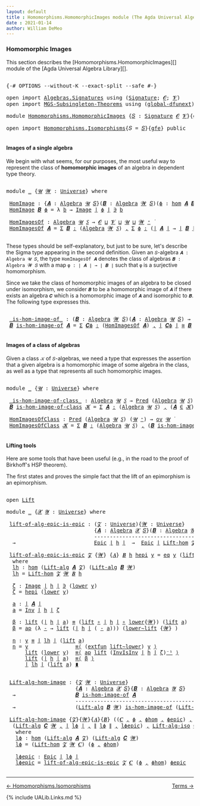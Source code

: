 ```yaml
---
layout: default
title : Homomorphisms.HomomorphicImages module (The Agda Universal Algebra Library)
date : 2021-01-14
author: William DeMeo
---
```


### <a id="homomorphic-images">Homomorphic Images</a>

This section describes the [Homomorphisms.HomomorphicImages][] module of the [Agda Universal Algebra Library][].

<pre class="Agda">

<a id="333" class="Symbol">{-#</a> <a id="337" class="Keyword">OPTIONS</a> <a id="345" class="Pragma">--without-K</a> <a id="357" class="Pragma">--exact-split</a> <a id="371" class="Pragma">--safe</a> <a id="378" class="Symbol">#-}</a>

<a id="383" class="Keyword">open</a> <a id="388" class="Keyword">import</a> <a id="395" href="Algebras.Signatures.html" class="Module">Algebras.Signatures</a> <a id="415" class="Keyword">using</a> <a id="421" class="Symbol">(</a><a id="422" href="Algebras.Signatures.html#1239" class="Function">Signature</a><a id="431" class="Symbol">;</a> <a id="433" href="Overture.Preliminaries.html#8176" class="Generalizable">𝓞</a><a id="434" class="Symbol">;</a> <a id="436" href="Universes.html#262" class="Generalizable">𝓥</a><a id="437" class="Symbol">)</a>
<a id="439" class="Keyword">open</a> <a id="444" class="Keyword">import</a> <a id="451" href="MGS-Subsingleton-Theorems.html" class="Module">MGS-Subsingleton-Theorems</a> <a id="477" class="Keyword">using</a> <a id="483" class="Symbol">(</a><a id="484" href="MGS-Subsingleton-Theorems.html#3468" class="Function">global-dfunext</a><a id="498" class="Symbol">)</a>

<a id="501" class="Keyword">module</a> <a id="508" href="Homomorphisms.HomomorphicImages.html" class="Module">Homomorphisms.HomomorphicImages</a> <a id="540" class="Symbol">{</a><a id="541" href="Homomorphisms.HomomorphicImages.html#541" class="Bound">𝑆</a> <a id="543" class="Symbol">:</a> <a id="545" href="Algebras.Signatures.html#1239" class="Function">Signature</a> <a id="555" href="Overture.Preliminaries.html#8176" class="Generalizable">𝓞</a> <a id="557" href="Universes.html#262" class="Generalizable">𝓥</a><a id="558" class="Symbol">}{</a><a id="560" href="Homomorphisms.HomomorphicImages.html#560" class="Bound">gfe</a> <a id="564" class="Symbol">:</a> <a id="566" href="MGS-Subsingleton-Theorems.html#3468" class="Function">global-dfunext</a><a id="580" class="Symbol">}</a> <a id="582" class="Keyword">where</a>

<a id="589" class="Keyword">open</a> <a id="594" class="Keyword">import</a> <a id="601" href="Homomorphisms.Isomorphisms.html" class="Module">Homomorphisms.Isomorphisms</a><a id="627" class="Symbol">{</a><a id="628" class="Argument">𝑆</a> <a id="630" class="Symbol">=</a> <a id="632" href="Homomorphisms.HomomorphicImages.html#541" class="Bound">𝑆</a><a id="633" class="Symbol">}{</a><a id="635" href="Homomorphisms.HomomorphicImages.html#560" class="Bound">gfe</a><a id="638" class="Symbol">}</a> <a id="640" class="Keyword">public</a>

</pre>


#### <a id="images-of-a-single-algebra">Images of a single algebra</a>

We begin with what seems, for our purposes, the most useful way to represent the class of **homomorphic images** of an algebra in dependent type theory.

<pre class="Agda">

<a id="901" class="Keyword">module</a> <a id="908" href="Homomorphisms.HomomorphicImages.html#908" class="Module">_</a> <a id="910" class="Symbol">{</a><a id="911" href="Homomorphisms.HomomorphicImages.html#911" class="Bound">𝓤</a> <a id="913" href="Homomorphisms.HomomorphicImages.html#913" class="Bound">𝓦</a> <a id="915" class="Symbol">:</a> <a id="917" href="Agda.Primitive.html#423" class="Function">Universe</a><a id="925" class="Symbol">}</a> <a id="927" class="Keyword">where</a>

 <a id="935" href="Homomorphisms.HomomorphicImages.html#935" class="Function">HomImage</a> <a id="944" class="Symbol">:</a> <a id="946" class="Symbol">{</a><a id="947" href="Homomorphisms.HomomorphicImages.html#947" class="Bound">𝑨</a> <a id="949" class="Symbol">:</a> <a id="951" href="Algebras.Algebras.html#674" class="Function">Algebra</a> <a id="959" href="Homomorphisms.HomomorphicImages.html#911" class="Bound">𝓤</a> <a id="961" href="Homomorphisms.HomomorphicImages.html#541" class="Bound">𝑆</a><a id="962" class="Symbol">}(</a><a id="964" href="Homomorphisms.HomomorphicImages.html#964" class="Bound">𝑩</a> <a id="966" class="Symbol">:</a> <a id="968" href="Algebras.Algebras.html#674" class="Function">Algebra</a> <a id="976" href="Homomorphisms.HomomorphicImages.html#913" class="Bound">𝓦</a> <a id="978" href="Homomorphisms.HomomorphicImages.html#541" class="Bound">𝑆</a><a id="979" class="Symbol">)(</a><a id="981" href="Homomorphisms.HomomorphicImages.html#981" class="Bound">ϕ</a> <a id="983" class="Symbol">:</a> <a id="985" href="Homomorphisms.Basic.html#2270" class="Function">hom</a> <a id="989" href="Homomorphisms.HomomorphicImages.html#947" class="Bound">𝑨</a> <a id="991" href="Homomorphisms.HomomorphicImages.html#964" class="Bound">𝑩</a><a id="992" class="Symbol">)</a> <a id="994" class="Symbol">→</a> <a id="996" href="Overture.Preliminaries.html#13716" class="Function Operator">∣</a> <a id="998" href="Homomorphisms.HomomorphicImages.html#964" class="Bound">𝑩</a> <a id="1000" href="Overture.Preliminaries.html#13716" class="Function Operator">∣</a> <a id="1002" class="Symbol">→</a> <a id="1004" href="Homomorphisms.HomomorphicImages.html#911" class="Bound">𝓤</a> <a id="1006" href="Agda.Primitive.html#636" class="Function Operator">⊔</a> <a id="1008" href="Homomorphisms.HomomorphicImages.html#913" class="Bound">𝓦</a> <a id="1010" href="Universes.html#403" class="Function Operator">̇</a>
 <a id="1013" href="Homomorphisms.HomomorphicImages.html#935" class="Function">HomImage</a> <a id="1022" href="Homomorphisms.HomomorphicImages.html#1022" class="Bound">𝑩</a> <a id="1024" href="Homomorphisms.HomomorphicImages.html#1024" class="Bound">ϕ</a> <a id="1026" class="Symbol">=</a> <a id="1028" class="Symbol">λ</a> <a id="1030" href="Homomorphisms.HomomorphicImages.html#1030" class="Bound">b</a> <a id="1032" class="Symbol">→</a> <a id="1034" href="Overture.Inverses.html#674" class="Datatype Operator">Image</a> <a id="1040" href="Overture.Preliminaries.html#13716" class="Function Operator">∣</a> <a id="1042" href="Homomorphisms.HomomorphicImages.html#1024" class="Bound">ϕ</a> <a id="1044" href="Overture.Preliminaries.html#13716" class="Function Operator">∣</a> <a id="1046" href="Overture.Inverses.html#674" class="Datatype Operator">∋</a> <a id="1048" href="Homomorphisms.HomomorphicImages.html#1030" class="Bound">b</a>

 <a id="1052" href="Homomorphisms.HomomorphicImages.html#1052" class="Function">HomImagesOf</a> <a id="1064" class="Symbol">:</a> <a id="1066" href="Algebras.Algebras.html#674" class="Function">Algebra</a> <a id="1074" href="Homomorphisms.HomomorphicImages.html#911" class="Bound">𝓤</a> <a id="1076" href="Homomorphisms.HomomorphicImages.html#541" class="Bound">𝑆</a> <a id="1078" class="Symbol">→</a> <a id="1080" href="Homomorphisms.HomomorphicImages.html#555" class="Bound">𝓞</a> <a id="1082" href="Agda.Primitive.html#636" class="Function Operator">⊔</a> <a id="1084" href="Homomorphisms.HomomorphicImages.html#557" class="Bound">𝓥</a> <a id="1086" href="Agda.Primitive.html#636" class="Function Operator">⊔</a> <a id="1088" href="Homomorphisms.HomomorphicImages.html#911" class="Bound">𝓤</a> <a id="1090" href="Agda.Primitive.html#636" class="Function Operator">⊔</a> <a id="1092" href="Homomorphisms.HomomorphicImages.html#913" class="Bound">𝓦</a> <a id="1094" href="Agda.Primitive.html#606" class="Function Operator">⁺</a> <a id="1096" href="Universes.html#403" class="Function Operator">̇</a>
 <a id="1099" href="Homomorphisms.HomomorphicImages.html#1052" class="Function">HomImagesOf</a> <a id="1111" href="Homomorphisms.HomomorphicImages.html#1111" class="Bound">𝑨</a> <a id="1113" class="Symbol">=</a> <a id="1115" href="MGS-MLTT.html#3074" class="Function">Σ</a> <a id="1117" href="Homomorphisms.HomomorphicImages.html#1117" class="Bound">𝑩</a> <a id="1119" href="MGS-MLTT.html#3074" class="Function">꞉</a> <a id="1121" class="Symbol">(</a><a id="1122" href="Algebras.Algebras.html#674" class="Function">Algebra</a> <a id="1130" href="Homomorphisms.HomomorphicImages.html#913" class="Bound">𝓦</a> <a id="1132" href="Homomorphisms.HomomorphicImages.html#541" class="Bound">𝑆</a><a id="1133" class="Symbol">)</a> <a id="1135" href="MGS-MLTT.html#3074" class="Function">,</a> <a id="1137" href="MGS-MLTT.html#3074" class="Function">Σ</a> <a id="1139" href="Homomorphisms.HomomorphicImages.html#1139" class="Bound">ϕ</a> <a id="1141" href="MGS-MLTT.html#3074" class="Function">꞉</a> <a id="1143" class="Symbol">(</a><a id="1144" href="Overture.Preliminaries.html#13716" class="Function Operator">∣</a> <a id="1146" href="Homomorphisms.HomomorphicImages.html#1111" class="Bound">𝑨</a> <a id="1148" href="Overture.Preliminaries.html#13716" class="Function Operator">∣</a> <a id="1150" class="Symbol">→</a> <a id="1152" href="Overture.Preliminaries.html#13716" class="Function Operator">∣</a> <a id="1154" href="Homomorphisms.HomomorphicImages.html#1117" class="Bound">𝑩</a> <a id="1156" href="Overture.Preliminaries.html#13716" class="Function Operator">∣</a><a id="1157" class="Symbol">)</a> <a id="1159" href="MGS-MLTT.html#3074" class="Function">,</a> <a id="1161" href="Homomorphisms.Basic.html#2120" class="Function">is-homomorphism</a> <a id="1177" href="Homomorphisms.HomomorphicImages.html#1111" class="Bound">𝑨</a> <a id="1179" href="Homomorphisms.HomomorphicImages.html#1117" class="Bound">𝑩</a> <a id="1181" href="Homomorphisms.HomomorphicImages.html#1139" class="Bound">ϕ</a> <a id="1183" href="MGS-MLTT.html#3515" class="Function Operator">×</a> <a id="1185" href="Overture.Inverses.html#2015" class="Function">Epic</a> <a id="1190" href="Homomorphisms.HomomorphicImages.html#1139" class="Bound">ϕ</a>

</pre>

These types should be self-explanatory, but just to be sure, let's describe the Sigma type appearing in the second definition. Given an `𝑆`-algebra `𝑨 : Algebra 𝓤 𝑆`, the type `HomImagesOf 𝑨` denotes the class of algebras `𝑩 : Algebra 𝓦 𝑆` with a map `φ : ∣ 𝑨 ∣ → ∣ 𝑩 ∣` such that `φ` is a surjective homomorphism.

Since we take the class of homomorphic images of an algebra to be closed under isomorphism, we consider `𝑩` to be a homomorphic image of `𝑨` if there exists an algebra `𝑪` which is a homomorphic image of `𝑨` and isomorphic to `𝑩`. The following type expresses this.

<pre class="Agda">

 <a id="1803" href="Homomorphisms.HomomorphicImages.html#1803" class="Function Operator">_is-hom-image-of_</a> <a id="1821" class="Symbol">:</a> <a id="1823" class="Symbol">(</a><a id="1824" href="Homomorphisms.HomomorphicImages.html#1824" class="Bound">𝑩</a> <a id="1826" class="Symbol">:</a> <a id="1828" href="Algebras.Algebras.html#674" class="Function">Algebra</a> <a id="1836" href="Homomorphisms.HomomorphicImages.html#913" class="Bound">𝓦</a> <a id="1838" href="Homomorphisms.HomomorphicImages.html#541" class="Bound">𝑆</a><a id="1839" class="Symbol">)(</a><a id="1841" href="Homomorphisms.HomomorphicImages.html#1841" class="Bound">𝑨</a> <a id="1843" class="Symbol">:</a> <a id="1845" href="Algebras.Algebras.html#674" class="Function">Algebra</a> <a id="1853" href="Homomorphisms.HomomorphicImages.html#911" class="Bound">𝓤</a> <a id="1855" href="Homomorphisms.HomomorphicImages.html#541" class="Bound">𝑆</a><a id="1856" class="Symbol">)</a> <a id="1858" class="Symbol">→</a> <a id="1860" href="Algebras.Products.html#2276" class="Function">ov</a> <a id="1863" href="Homomorphisms.HomomorphicImages.html#913" class="Bound">𝓦</a> <a id="1865" href="Agda.Primitive.html#636" class="Function Operator">⊔</a> <a id="1867" href="Homomorphisms.HomomorphicImages.html#911" class="Bound">𝓤</a> <a id="1869" href="Universes.html#403" class="Function Operator">̇</a>
 <a id="1872" href="Homomorphisms.HomomorphicImages.html#1872" class="Bound">𝑩</a> <a id="1874" href="Homomorphisms.HomomorphicImages.html#1803" class="Function Operator">is-hom-image-of</a> <a id="1890" href="Homomorphisms.HomomorphicImages.html#1890" class="Bound">𝑨</a> <a id="1892" class="Symbol">=</a> <a id="1894" href="MGS-MLTT.html#3074" class="Function">Σ</a> <a id="1896" href="Homomorphisms.HomomorphicImages.html#1896" class="Bound">𝑪ϕ</a> <a id="1899" href="MGS-MLTT.html#3074" class="Function">꞉</a> <a id="1901" class="Symbol">(</a><a id="1902" href="Homomorphisms.HomomorphicImages.html#1052" class="Function">HomImagesOf</a> <a id="1914" href="Homomorphisms.HomomorphicImages.html#1890" class="Bound">𝑨</a><a id="1915" class="Symbol">)</a> <a id="1917" href="MGS-MLTT.html#3074" class="Function">,</a> <a id="1919" href="Overture.Preliminaries.html#13716" class="Function Operator">∣</a> <a id="1921" href="Homomorphisms.HomomorphicImages.html#1896" class="Bound">𝑪ϕ</a> <a id="1924" href="Overture.Preliminaries.html#13716" class="Function Operator">∣</a> <a id="1926" href="Homomorphisms.Isomorphisms.html#1049" class="Function Operator">≅</a> <a id="1928" href="Homomorphisms.HomomorphicImages.html#1872" class="Bound">𝑩</a>

</pre>


#### <a id="images-of-a-class-of-algebras">Images of a class of algebras</a>

Given a class `𝒦` of `𝑆`-algebras, we need a type that expresses the assertion that a given algebra is a homomorphic image of some algebra in the class, as well as a type that represents all such homomorphic images.

<pre class="Agda">

<a id="2253" class="Keyword">module</a> <a id="2260" href="Homomorphisms.HomomorphicImages.html#2260" class="Module">_</a> <a id="2262" class="Symbol">{</a><a id="2263" href="Homomorphisms.HomomorphicImages.html#2263" class="Bound">𝓤</a> <a id="2265" class="Symbol">:</a> <a id="2267" href="Agda.Primitive.html#423" class="Function">Universe</a><a id="2275" class="Symbol">}</a> <a id="2277" class="Keyword">where</a>

 <a id="2285" href="Homomorphisms.HomomorphicImages.html#2285" class="Function Operator">_is-hom-image-of-class_</a> <a id="2309" class="Symbol">:</a> <a id="2311" href="Algebras.Algebras.html#674" class="Function">Algebra</a> <a id="2319" href="Homomorphisms.HomomorphicImages.html#2263" class="Bound">𝓤</a> <a id="2321" href="Homomorphisms.HomomorphicImages.html#541" class="Bound">𝑆</a> <a id="2323" class="Symbol">→</a> <a id="2325" href="Relations.Discrete.html#1534" class="Function">Pred</a> <a id="2330" class="Symbol">(</a><a id="2331" href="Algebras.Algebras.html#674" class="Function">Algebra</a> <a id="2339" href="Homomorphisms.HomomorphicImages.html#2263" class="Bound">𝓤</a> <a id="2341" href="Homomorphisms.HomomorphicImages.html#541" class="Bound">𝑆</a><a id="2342" class="Symbol">)(</a><a id="2344" href="Homomorphisms.HomomorphicImages.html#2263" class="Bound">𝓤</a> <a id="2346" href="Agda.Primitive.html#606" class="Function Operator">⁺</a><a id="2347" class="Symbol">)</a> <a id="2349" class="Symbol">→</a> <a id="2351" href="Algebras.Products.html#2276" class="Function">ov</a> <a id="2354" href="Homomorphisms.HomomorphicImages.html#2263" class="Bound">𝓤</a> <a id="2356" href="Universes.html#403" class="Function Operator">̇</a>
 <a id="2359" href="Homomorphisms.HomomorphicImages.html#2359" class="Bound">𝑩</a> <a id="2361" href="Homomorphisms.HomomorphicImages.html#2285" class="Function Operator">is-hom-image-of-class</a> <a id="2383" href="Homomorphisms.HomomorphicImages.html#2383" class="Bound">𝓚</a> <a id="2385" class="Symbol">=</a> <a id="2387" href="MGS-MLTT.html#3074" class="Function">Σ</a> <a id="2389" href="Homomorphisms.HomomorphicImages.html#2389" class="Bound">𝑨</a> <a id="2391" href="MGS-MLTT.html#3074" class="Function">꞉</a> <a id="2393" class="Symbol">(</a><a id="2394" href="Algebras.Algebras.html#674" class="Function">Algebra</a> <a id="2402" href="Homomorphisms.HomomorphicImages.html#2263" class="Bound">𝓤</a> <a id="2404" href="Homomorphisms.HomomorphicImages.html#541" class="Bound">𝑆</a><a id="2405" class="Symbol">)</a> <a id="2407" href="MGS-MLTT.html#3074" class="Function">,</a> <a id="2409" class="Symbol">(</a><a id="2410" href="Homomorphisms.HomomorphicImages.html#2389" class="Bound">𝑨</a> <a id="2412" href="Relations.Discrete.html#2402" class="Function Operator">∈</a> <a id="2414" href="Homomorphisms.HomomorphicImages.html#2383" class="Bound">𝓚</a><a id="2415" class="Symbol">)</a> <a id="2417" href="MGS-MLTT.html#3515" class="Function Operator">×</a> <a id="2419" class="Symbol">(</a><a id="2420" href="Homomorphisms.HomomorphicImages.html#2359" class="Bound">𝑩</a> <a id="2422" href="Homomorphisms.HomomorphicImages.html#1803" class="Function Operator">is-hom-image-of</a> <a id="2438" href="Homomorphisms.HomomorphicImages.html#2389" class="Bound">𝑨</a><a id="2439" class="Symbol">)</a>

 <a id="2443" href="Homomorphisms.HomomorphicImages.html#2443" class="Function">HomImagesOfClass</a> <a id="2460" class="Symbol">:</a> <a id="2462" href="Relations.Discrete.html#1534" class="Function">Pred</a> <a id="2467" class="Symbol">(</a><a id="2468" href="Algebras.Algebras.html#674" class="Function">Algebra</a> <a id="2476" href="Homomorphisms.HomomorphicImages.html#2263" class="Bound">𝓤</a> <a id="2478" href="Homomorphisms.HomomorphicImages.html#541" class="Bound">𝑆</a><a id="2479" class="Symbol">)</a> <a id="2481" class="Symbol">(</a><a id="2482" href="Homomorphisms.HomomorphicImages.html#2263" class="Bound">𝓤</a> <a id="2484" href="Agda.Primitive.html#606" class="Function Operator">⁺</a><a id="2485" class="Symbol">)</a> <a id="2487" class="Symbol">→</a> <a id="2489" href="Algebras.Products.html#2276" class="Function">ov</a> <a id="2492" href="Homomorphisms.HomomorphicImages.html#2263" class="Bound">𝓤</a> <a id="2494" href="Universes.html#403" class="Function Operator">̇</a>
 <a id="2497" href="Homomorphisms.HomomorphicImages.html#2443" class="Function">HomImagesOfClass</a> <a id="2514" href="Homomorphisms.HomomorphicImages.html#2514" class="Bound">𝓚</a> <a id="2516" class="Symbol">=</a> <a id="2518" href="MGS-MLTT.html#3074" class="Function">Σ</a> <a id="2520" href="Homomorphisms.HomomorphicImages.html#2520" class="Bound">𝑩</a> <a id="2522" href="MGS-MLTT.html#3074" class="Function">꞉</a> <a id="2524" class="Symbol">(</a><a id="2525" href="Algebras.Algebras.html#674" class="Function">Algebra</a> <a id="2533" href="Homomorphisms.HomomorphicImages.html#2263" class="Bound">𝓤</a> <a id="2535" href="Homomorphisms.HomomorphicImages.html#541" class="Bound">𝑆</a><a id="2536" class="Symbol">)</a> <a id="2538" href="MGS-MLTT.html#3074" class="Function">,</a> <a id="2540" class="Symbol">(</a><a id="2541" href="Homomorphisms.HomomorphicImages.html#2520" class="Bound">𝑩</a> <a id="2543" href="Homomorphisms.HomomorphicImages.html#2285" class="Function Operator">is-hom-image-of-class</a> <a id="2565" href="Homomorphisms.HomomorphicImages.html#2514" class="Bound">𝓚</a><a id="2566" class="Symbol">)</a>

</pre>



#### <a id="lifting-tools">Lifting tools</a>

Here are some tools that have been useful (e.g., in the road to the proof of Birkhoff's HSP theorem).

The first states and proves the simple fact that the lift of an epimorphism is an epimorphism.

<pre class="Agda">

<a id="2842" class="Keyword">open</a> <a id="2847" href="Overture.Lifts.html#2996" class="Module">Lift</a>

<a id="2853" class="Keyword">module</a> <a id="2860" href="Homomorphisms.HomomorphicImages.html#2860" class="Module">_</a> <a id="2862" class="Symbol">{</a><a id="2863" href="Homomorphisms.HomomorphicImages.html#2863" class="Bound">𝓧</a> <a id="2865" href="Homomorphisms.HomomorphicImages.html#2865" class="Bound">𝓨</a> <a id="2867" class="Symbol">:</a> <a id="2869" href="Agda.Primitive.html#423" class="Function">Universe</a><a id="2877" class="Symbol">}</a> <a id="2879" class="Keyword">where</a>

 <a id="2887" href="Homomorphisms.HomomorphicImages.html#2887" class="Function">lift-of-alg-epic-is-epic</a> <a id="2912" class="Symbol">:</a> <a id="2914" class="Symbol">(</a><a id="2915" href="Homomorphisms.HomomorphicImages.html#2915" class="Bound">𝓩</a> <a id="2917" class="Symbol">:</a> <a id="2919" href="Agda.Primitive.html#423" class="Function">Universe</a><a id="2927" class="Symbol">){</a><a id="2929" href="Homomorphisms.HomomorphicImages.html#2929" class="Bound">𝓦</a> <a id="2931" class="Symbol">:</a> <a id="2933" href="Agda.Primitive.html#423" class="Function">Universe</a><a id="2941" class="Symbol">}</a>
                            <a id="2971" class="Symbol">{</a><a id="2972" href="Homomorphisms.HomomorphicImages.html#2972" class="Bound">𝑨</a> <a id="2974" class="Symbol">:</a> <a id="2976" href="Algebras.Algebras.html#674" class="Function">Algebra</a> <a id="2984" href="Homomorphisms.HomomorphicImages.html#2863" class="Bound">𝓧</a> <a id="2986" href="Homomorphisms.HomomorphicImages.html#541" class="Bound">𝑆</a><a id="2987" class="Symbol">}(</a><a id="2989" href="Homomorphisms.HomomorphicImages.html#2989" class="Bound">𝑩</a> <a id="2991" class="Symbol">:</a> <a id="2993" href="Algebras.Algebras.html#674" class="Function">Algebra</a> <a id="3001" href="Homomorphisms.HomomorphicImages.html#2865" class="Bound">𝓨</a> <a id="3003" href="Homomorphisms.HomomorphicImages.html#541" class="Bound">𝑆</a><a id="3004" class="Symbol">)(</a><a id="3006" href="Homomorphisms.HomomorphicImages.html#3006" class="Bound">h</a> <a id="3008" class="Symbol">:</a> <a id="3010" href="Homomorphisms.Basic.html#2270" class="Function">hom</a> <a id="3014" href="Homomorphisms.HomomorphicImages.html#2972" class="Bound">𝑨</a> <a id="3016" href="Homomorphisms.HomomorphicImages.html#2989" class="Bound">𝑩</a><a id="3017" class="Symbol">)</a>
                            <a id="3047" class="Comment">-----------------------------------------------</a>
  <a id="3097" class="Symbol">→</a>                         <a id="3123" href="Overture.Inverses.html#2015" class="Function">Epic</a> <a id="3128" href="Overture.Preliminaries.html#13716" class="Function Operator">∣</a> <a id="3130" href="Homomorphisms.HomomorphicImages.html#3006" class="Bound">h</a> <a id="3132" href="Overture.Preliminaries.html#13716" class="Function Operator">∣</a>  <a id="3135" class="Symbol">→</a>  <a id="3138" href="Overture.Inverses.html#2015" class="Function">Epic</a> <a id="3143" href="Overture.Preliminaries.html#13716" class="Function Operator">∣</a> <a id="3145" href="Homomorphisms.Isomorphisms.html#2967" class="Function">Lift-hom</a> <a id="3154" href="Homomorphisms.HomomorphicImages.html#2915" class="Bound">𝓩</a> <a id="3156" href="Homomorphisms.HomomorphicImages.html#2929" class="Bound">𝓦</a> <a id="3158" href="Homomorphisms.HomomorphicImages.html#2989" class="Bound">𝑩</a> <a id="3160" href="Homomorphisms.HomomorphicImages.html#3006" class="Bound">h</a> <a id="3162" href="Overture.Preliminaries.html#13716" class="Function Operator">∣</a>

 <a id="3166" href="Homomorphisms.HomomorphicImages.html#2887" class="Function">lift-of-alg-epic-is-epic</a> <a id="3191" href="Homomorphisms.HomomorphicImages.html#3191" class="Bound">𝓩</a> <a id="3193" class="Symbol">{</a><a id="3194" href="Homomorphisms.HomomorphicImages.html#3194" class="Bound">𝓦</a><a id="3195" class="Symbol">}</a> <a id="3197" class="Symbol">{</a><a id="3198" href="Homomorphisms.HomomorphicImages.html#3198" class="Bound">𝑨</a><a id="3199" class="Symbol">}</a> <a id="3201" href="Homomorphisms.HomomorphicImages.html#3201" class="Bound">𝑩</a> <a id="3203" href="Homomorphisms.HomomorphicImages.html#3203" class="Bound">h</a> <a id="3205" href="Homomorphisms.HomomorphicImages.html#3205" class="Bound">hepi</a> <a id="3210" href="Homomorphisms.HomomorphicImages.html#3210" class="Bound">y</a> <a id="3212" class="Symbol">=</a> <a id="3214" href="Overture.Inverses.html#750" class="InductiveConstructor">eq</a> <a id="3217" href="Homomorphisms.HomomorphicImages.html#3210" class="Bound">y</a> <a id="3219" class="Symbol">(</a><a id="3220" href="Overture.Lifts.html#3058" class="InductiveConstructor">lift</a> <a id="3225" href="Homomorphisms.HomomorphicImages.html#3358" class="Function">a</a><a id="3226" class="Symbol">)</a> <a id="3228" href="Homomorphisms.HomomorphicImages.html#3503" class="Function">η</a>
  <a id="3232" class="Keyword">where</a>
  <a id="3240" href="Homomorphisms.HomomorphicImages.html#3240" class="Function">lh</a> <a id="3243" class="Symbol">:</a> <a id="3245" href="Homomorphisms.Basic.html#2270" class="Function">hom</a> <a id="3249" class="Symbol">(</a><a id="3250" href="Algebras.Algebras.html#4998" class="Function">Lift-alg</a> <a id="3259" href="Homomorphisms.HomomorphicImages.html#3198" class="Bound">𝑨</a> <a id="3261" href="Homomorphisms.HomomorphicImages.html#3191" class="Bound">𝓩</a><a id="3262" class="Symbol">)</a> <a id="3264" class="Symbol">(</a><a id="3265" href="Algebras.Algebras.html#4998" class="Function">Lift-alg</a> <a id="3274" href="Homomorphisms.HomomorphicImages.html#3201" class="Bound">𝑩</a> <a id="3276" href="Homomorphisms.HomomorphicImages.html#3194" class="Bound">𝓦</a><a id="3277" class="Symbol">)</a>
  <a id="3281" href="Homomorphisms.HomomorphicImages.html#3240" class="Function">lh</a> <a id="3284" class="Symbol">=</a> <a id="3286" href="Homomorphisms.Isomorphisms.html#2967" class="Function">Lift-hom</a> <a id="3295" href="Homomorphisms.HomomorphicImages.html#3191" class="Bound">𝓩</a> <a id="3297" href="Homomorphisms.HomomorphicImages.html#3194" class="Bound">𝓦</a> <a id="3299" href="Homomorphisms.HomomorphicImages.html#3201" class="Bound">𝑩</a> <a id="3301" href="Homomorphisms.HomomorphicImages.html#3203" class="Bound">h</a>

  <a id="3306" href="Homomorphisms.HomomorphicImages.html#3306" class="Function">ζ</a> <a id="3308" class="Symbol">:</a> <a id="3310" href="Overture.Inverses.html#674" class="Datatype Operator">Image</a> <a id="3316" href="Overture.Preliminaries.html#13716" class="Function Operator">∣</a> <a id="3318" href="Homomorphisms.HomomorphicImages.html#3203" class="Bound">h</a> <a id="3320" href="Overture.Preliminaries.html#13716" class="Function Operator">∣</a> <a id="3322" href="Overture.Inverses.html#674" class="Datatype Operator">∋</a> <a id="3324" class="Symbol">(</a><a id="3325" href="Overture.Lifts.html#3070" class="Field">lower</a> <a id="3331" href="Homomorphisms.HomomorphicImages.html#3210" class="Bound">y</a><a id="3332" class="Symbol">)</a>
  <a id="3336" href="Homomorphisms.HomomorphicImages.html#3306" class="Function">ζ</a> <a id="3338" class="Symbol">=</a> <a id="3340" href="Homomorphisms.HomomorphicImages.html#3205" class="Bound">hepi</a> <a id="3345" class="Symbol">(</a><a id="3346" href="Overture.Lifts.html#3070" class="Field">lower</a> <a id="3352" href="Homomorphisms.HomomorphicImages.html#3210" class="Bound">y</a><a id="3353" class="Symbol">)</a>

  <a id="3358" href="Homomorphisms.HomomorphicImages.html#3358" class="Function">a</a> <a id="3360" class="Symbol">:</a> <a id="3362" href="Overture.Preliminaries.html#13716" class="Function Operator">∣</a> <a id="3364" href="Homomorphisms.HomomorphicImages.html#3198" class="Bound">𝑨</a> <a id="3366" href="Overture.Preliminaries.html#13716" class="Function Operator">∣</a>
  <a id="3370" href="Homomorphisms.HomomorphicImages.html#3358" class="Function">a</a> <a id="3372" class="Symbol">=</a> <a id="3374" href="Overture.Inverses.html#1498" class="Function">Inv</a> <a id="3378" href="Overture.Preliminaries.html#13716" class="Function Operator">∣</a> <a id="3380" href="Homomorphisms.HomomorphicImages.html#3203" class="Bound">h</a> <a id="3382" href="Overture.Preliminaries.html#13716" class="Function Operator">∣</a> <a id="3384" href="Homomorphisms.HomomorphicImages.html#3306" class="Function">ζ</a>

  <a id="3389" href="Homomorphisms.HomomorphicImages.html#3389" class="Function">β</a> <a id="3391" class="Symbol">:</a> <a id="3393" href="Overture.Lifts.html#3058" class="InductiveConstructor">lift</a> <a id="3398" class="Symbol">(</a><a id="3399" href="Overture.Preliminaries.html#13716" class="Function Operator">∣</a> <a id="3401" href="Homomorphisms.HomomorphicImages.html#3203" class="Bound">h</a> <a id="3403" href="Overture.Preliminaries.html#13716" class="Function Operator">∣</a> <a id="3405" href="Homomorphisms.HomomorphicImages.html#3358" class="Function">a</a><a id="3406" class="Symbol">)</a> <a id="3408" href="Overture.Equality.html#2389" class="Datatype Operator">≡</a> <a id="3410" class="Symbol">(</a><a id="3411" href="Overture.Lifts.html#3058" class="InductiveConstructor">lift</a> <a id="3416" href="MGS-MLTT.html#3813" class="Function Operator">∘</a> <a id="3418" href="Overture.Preliminaries.html#13716" class="Function Operator">∣</a> <a id="3420" href="Homomorphisms.HomomorphicImages.html#3203" class="Bound">h</a> <a id="3422" href="Overture.Preliminaries.html#13716" class="Function Operator">∣</a> <a id="3424" href="MGS-MLTT.html#3813" class="Function Operator">∘</a> <a id="3426" href="Overture.Lifts.html#3070" class="Field">lower</a><a id="3431" class="Symbol">{</a><a id="3432" href="Homomorphisms.HomomorphicImages.html#3194" class="Bound">𝓦</a><a id="3433" class="Symbol">})</a> <a id="3436" class="Symbol">(</a><a id="3437" href="Overture.Lifts.html#3058" class="InductiveConstructor">lift</a> <a id="3442" href="Homomorphisms.HomomorphicImages.html#3358" class="Function">a</a><a id="3443" class="Symbol">)</a>
  <a id="3447" href="Homomorphisms.HomomorphicImages.html#3389" class="Function">β</a> <a id="3449" class="Symbol">=</a> <a id="3451" href="MGS-MLTT.html#6613" class="Function">ap</a> <a id="3454" class="Symbol">(λ</a> <a id="3457" href="Homomorphisms.HomomorphicImages.html#3457" class="Bound">-</a> <a id="3459" class="Symbol">→</a> <a id="3461" href="Overture.Lifts.html#3058" class="InductiveConstructor">lift</a> <a id="3466" class="Symbol">(</a><a id="3467" href="Overture.Preliminaries.html#13716" class="Function Operator">∣</a> <a id="3469" href="Homomorphisms.HomomorphicImages.html#3203" class="Bound">h</a> <a id="3471" href="Overture.Preliminaries.html#13716" class="Function Operator">∣</a> <a id="3473" class="Symbol">(</a> <a id="3475" href="Homomorphisms.HomomorphicImages.html#3457" class="Bound">-</a> <a id="3477" href="Homomorphisms.HomomorphicImages.html#3358" class="Function">a</a><a id="3478" class="Symbol">)))</a> <a id="3482" class="Symbol">(</a><a id="3483" href="Overture.Lifts.html#3608" class="Function">lower∼lift</a> <a id="3494" class="Symbol">{</a><a id="3495" href="Homomorphisms.HomomorphicImages.html#3194" class="Bound">𝓦</a><a id="3496" class="Symbol">}</a> <a id="3498" class="Symbol">)</a>

  <a id="3503" href="Homomorphisms.HomomorphicImages.html#3503" class="Function">η</a> <a id="3505" class="Symbol">:</a> <a id="3507" href="Homomorphisms.HomomorphicImages.html#3210" class="Bound">y</a> <a id="3509" href="Overture.Equality.html#2389" class="Datatype Operator">≡</a> <a id="3511" href="Overture.Preliminaries.html#13716" class="Function Operator">∣</a> <a id="3513" href="Homomorphisms.HomomorphicImages.html#3240" class="Function">lh</a> <a id="3516" href="Overture.Preliminaries.html#13716" class="Function Operator">∣</a> <a id="3518" class="Symbol">(</a><a id="3519" href="Overture.Lifts.html#3058" class="InductiveConstructor">lift</a> <a id="3524" href="Homomorphisms.HomomorphicImages.html#3358" class="Function">a</a><a id="3525" class="Symbol">)</a>
  <a id="3529" href="Homomorphisms.HomomorphicImages.html#3503" class="Function">η</a> <a id="3531" class="Symbol">=</a> <a id="3533" href="Homomorphisms.HomomorphicImages.html#3210" class="Bound">y</a>               <a id="3549" href="MGS-MLTT.html#5997" class="Function Operator">≡⟨</a> <a id="3552" class="Symbol">(</a><a id="3553" href="Overture.Extensionality.html#6060" class="Function">extfun</a> <a id="3560" href="Overture.Lifts.html#3518" class="Function">lift∼lower</a><a id="3570" class="Symbol">)</a> <a id="3572" href="Homomorphisms.HomomorphicImages.html#3210" class="Bound">y</a> <a id="3574" href="MGS-MLTT.html#5997" class="Function Operator">⟩</a>
      <a id="3582" href="Overture.Lifts.html#3058" class="InductiveConstructor">lift</a> <a id="3587" class="Symbol">(</a><a id="3588" href="Overture.Lifts.html#3070" class="Field">lower</a> <a id="3594" href="Homomorphisms.HomomorphicImages.html#3210" class="Bound">y</a><a id="3595" class="Symbol">)</a>  <a id="3598" href="MGS-MLTT.html#5997" class="Function Operator">≡⟨</a> <a id="3601" href="MGS-MLTT.html#6613" class="Function">ap</a> <a id="3604" href="Overture.Lifts.html#3058" class="InductiveConstructor">lift</a> <a id="3609" class="Symbol">(</a><a id="3610" href="Overture.Inverses.html#1690" class="Function">InvIsInv</a> <a id="3619" href="Overture.Preliminaries.html#13716" class="Function Operator">∣</a> <a id="3621" href="Homomorphisms.HomomorphicImages.html#3203" class="Bound">h</a> <a id="3623" href="Overture.Preliminaries.html#13716" class="Function Operator">∣</a> <a id="3625" href="Homomorphisms.HomomorphicImages.html#3306" class="Function">ζ</a><a id="3626" class="Symbol">)</a><a id="3627" href="MGS-MLTT.html#6125" class="Function Operator">⁻¹</a> <a id="3630" href="MGS-MLTT.html#5997" class="Function Operator">⟩</a>
      <a id="3638" href="Overture.Lifts.html#3058" class="InductiveConstructor">lift</a> <a id="3643" class="Symbol">(</a><a id="3644" href="Overture.Preliminaries.html#13716" class="Function Operator">∣</a> <a id="3646" href="Homomorphisms.HomomorphicImages.html#3203" class="Bound">h</a> <a id="3648" href="Overture.Preliminaries.html#13716" class="Function Operator">∣</a> <a id="3650" href="Homomorphisms.HomomorphicImages.html#3358" class="Function">a</a><a id="3651" class="Symbol">)</a>  <a id="3654" href="MGS-MLTT.html#5997" class="Function Operator">≡⟨</a> <a id="3657" href="Homomorphisms.HomomorphicImages.html#3389" class="Function">β</a> <a id="3659" href="MGS-MLTT.html#5997" class="Function Operator">⟩</a>
      <a id="3667" href="Overture.Preliminaries.html#13716" class="Function Operator">∣</a> <a id="3669" href="Homomorphisms.HomomorphicImages.html#3240" class="Function">lh</a> <a id="3672" href="Overture.Preliminaries.html#13716" class="Function Operator">∣</a> <a id="3674" class="Symbol">(</a><a id="3675" href="Overture.Lifts.html#3058" class="InductiveConstructor">lift</a> <a id="3680" href="Homomorphisms.HomomorphicImages.html#3358" class="Function">a</a><a id="3681" class="Symbol">)</a> <a id="3683" href="MGS-MLTT.html#6079" class="Function Operator">∎</a>


 <a id="3688" href="Homomorphisms.HomomorphicImages.html#3688" class="Function">Lift-alg-hom-image</a> <a id="3707" class="Symbol">:</a> <a id="3709" class="Symbol">{</a><a id="3710" href="Homomorphisms.HomomorphicImages.html#3710" class="Bound">𝓩</a> <a id="3712" href="Homomorphisms.HomomorphicImages.html#3712" class="Bound">𝓦</a> <a id="3714" class="Symbol">:</a> <a id="3716" href="Agda.Primitive.html#423" class="Function">Universe</a><a id="3724" class="Symbol">}</a>
                      <a id="3748" class="Symbol">{</a><a id="3749" href="Homomorphisms.HomomorphicImages.html#3749" class="Bound">𝑨</a> <a id="3751" class="Symbol">:</a> <a id="3753" href="Algebras.Algebras.html#674" class="Function">Algebra</a> <a id="3761" href="Homomorphisms.HomomorphicImages.html#2863" class="Bound">𝓧</a> <a id="3763" href="Homomorphisms.HomomorphicImages.html#541" class="Bound">𝑆</a><a id="3764" class="Symbol">}{</a><a id="3766" href="Homomorphisms.HomomorphicImages.html#3766" class="Bound">𝑩</a> <a id="3768" class="Symbol">:</a> <a id="3770" href="Algebras.Algebras.html#674" class="Function">Algebra</a> <a id="3778" href="Homomorphisms.HomomorphicImages.html#2865" class="Bound">𝓨</a> <a id="3780" href="Homomorphisms.HomomorphicImages.html#541" class="Bound">𝑆</a><a id="3781" class="Symbol">}</a>
  <a id="3785" class="Symbol">→</a>                   <a id="3805" href="Homomorphisms.HomomorphicImages.html#3766" class="Bound">𝑩</a> <a id="3807" href="Homomorphisms.HomomorphicImages.html#1803" class="Function Operator">is-hom-image-of</a> <a id="3823" href="Homomorphisms.HomomorphicImages.html#3749" class="Bound">𝑨</a>
                      <a id="3847" class="Comment">-----------------------------------------------</a>
  <a id="3897" class="Symbol">→</a>                   <a id="3917" class="Symbol">(</a><a id="3918" href="Algebras.Algebras.html#4998" class="Function">Lift-alg</a> <a id="3927" href="Homomorphisms.HomomorphicImages.html#3766" class="Bound">𝑩</a> <a id="3929" href="Homomorphisms.HomomorphicImages.html#3712" class="Bound">𝓦</a><a id="3930" class="Symbol">)</a> <a id="3932" href="Homomorphisms.HomomorphicImages.html#1803" class="Function Operator">is-hom-image-of</a> <a id="3948" class="Symbol">(</a><a id="3949" href="Algebras.Algebras.html#4998" class="Function">Lift-alg</a> <a id="3958" href="Homomorphisms.HomomorphicImages.html#3749" class="Bound">𝑨</a> <a id="3960" href="Homomorphisms.HomomorphicImages.html#3710" class="Bound">𝓩</a><a id="3961" class="Symbol">)</a>

 <a id="3965" href="Homomorphisms.HomomorphicImages.html#3688" class="Function">Lift-alg-hom-image</a> <a id="3984" class="Symbol">{</a><a id="3985" href="Homomorphisms.HomomorphicImages.html#3985" class="Bound">𝓩</a><a id="3986" class="Symbol">}{</a><a id="3988" href="Homomorphisms.HomomorphicImages.html#3988" class="Bound">𝓦</a><a id="3989" class="Symbol">}{</a><a id="3991" href="Homomorphisms.HomomorphicImages.html#3991" class="Bound">𝑨</a><a id="3992" class="Symbol">}{</a><a id="3994" href="Homomorphisms.HomomorphicImages.html#3994" class="Bound">𝑩</a><a id="3995" class="Symbol">}</a> <a id="3997" class="Symbol">((</a><a id="3999" href="Homomorphisms.HomomorphicImages.html#3999" class="Bound">𝑪</a> <a id="4001" href="Overture.Preliminaries.html#13020" class="InductiveConstructor Operator">,</a> <a id="4003" href="Homomorphisms.HomomorphicImages.html#4003" class="Bound">ϕ</a> <a id="4005" href="Overture.Preliminaries.html#13020" class="InductiveConstructor Operator">,</a> <a id="4007" href="Homomorphisms.HomomorphicImages.html#4007" class="Bound">ϕhom</a> <a id="4012" href="Overture.Preliminaries.html#13020" class="InductiveConstructor Operator">,</a> <a id="4014" href="Homomorphisms.HomomorphicImages.html#4014" class="Bound">ϕepic</a><a id="4019" class="Symbol">)</a> <a id="4021" href="Overture.Preliminaries.html#13020" class="InductiveConstructor Operator">,</a> <a id="4023" href="Homomorphisms.HomomorphicImages.html#4023" class="Bound">C≅B</a><a id="4026" class="Symbol">)</a> <a id="4028" class="Symbol">=</a>
  <a id="4032" class="Symbol">(</a><a id="4033" href="Algebras.Algebras.html#4998" class="Function">Lift-alg</a> <a id="4042" href="Homomorphisms.HomomorphicImages.html#3999" class="Bound">𝑪</a> <a id="4044" href="Homomorphisms.HomomorphicImages.html#3988" class="Bound">𝓦</a> <a id="4046" href="Overture.Preliminaries.html#13020" class="InductiveConstructor Operator">,</a> <a id="4048" href="Overture.Preliminaries.html#13716" class="Function Operator">∣</a> <a id="4050" href="Homomorphisms.HomomorphicImages.html#4105" class="Function">lϕ</a> <a id="4053" href="Overture.Preliminaries.html#13716" class="Function Operator">∣</a> <a id="4055" href="Overture.Preliminaries.html#13020" class="InductiveConstructor Operator">,</a> <a id="4057" href="Overture.Preliminaries.html#13768" class="Function Operator">∥</a> <a id="4059" href="Homomorphisms.HomomorphicImages.html#4105" class="Function">lϕ</a> <a id="4062" href="Overture.Preliminaries.html#13768" class="Function Operator">∥</a> <a id="4064" href="Overture.Preliminaries.html#13020" class="InductiveConstructor Operator">,</a> <a id="4066" href="Homomorphisms.HomomorphicImages.html#4184" class="Function">lϕepic</a><a id="4072" class="Symbol">)</a> <a id="4074" href="Overture.Preliminaries.html#13020" class="InductiveConstructor Operator">,</a> <a id="4076" href="Homomorphisms.Isomorphisms.html#3474" class="Function">Lift-alg-iso</a> <a id="4089" href="Homomorphisms.HomomorphicImages.html#4023" class="Bound">C≅B</a>
   <a id="4096" class="Keyword">where</a>
   <a id="4105" href="Homomorphisms.HomomorphicImages.html#4105" class="Function">lϕ</a> <a id="4108" class="Symbol">:</a> <a id="4110" href="Homomorphisms.Basic.html#2270" class="Function">hom</a> <a id="4114" class="Symbol">(</a><a id="4115" href="Algebras.Algebras.html#4998" class="Function">Lift-alg</a> <a id="4124" href="Homomorphisms.HomomorphicImages.html#3991" class="Bound">𝑨</a> <a id="4126" href="Homomorphisms.HomomorphicImages.html#3985" class="Bound">𝓩</a><a id="4127" class="Symbol">)</a> <a id="4129" class="Symbol">(</a><a id="4130" href="Algebras.Algebras.html#4998" class="Function">Lift-alg</a> <a id="4139" href="Homomorphisms.HomomorphicImages.html#3999" class="Bound">𝑪</a> <a id="4141" href="Homomorphisms.HomomorphicImages.html#3988" class="Bound">𝓦</a><a id="4142" class="Symbol">)</a>
   <a id="4147" href="Homomorphisms.HomomorphicImages.html#4105" class="Function">lϕ</a> <a id="4150" class="Symbol">=</a> <a id="4152" class="Symbol">(</a><a id="4153" href="Homomorphisms.Isomorphisms.html#2967" class="Function">Lift-hom</a> <a id="4162" href="Homomorphisms.HomomorphicImages.html#3985" class="Bound">𝓩</a> <a id="4164" href="Homomorphisms.HomomorphicImages.html#3988" class="Bound">𝓦</a> <a id="4166" href="Homomorphisms.HomomorphicImages.html#3999" class="Bound">𝑪</a><a id="4167" class="Symbol">)</a> <a id="4169" class="Symbol">(</a><a id="4170" href="Homomorphisms.HomomorphicImages.html#4003" class="Bound">ϕ</a> <a id="4172" href="Overture.Preliminaries.html#13020" class="InductiveConstructor Operator">,</a> <a id="4174" href="Homomorphisms.HomomorphicImages.html#4007" class="Bound">ϕhom</a><a id="4178" class="Symbol">)</a>

   <a id="4184" href="Homomorphisms.HomomorphicImages.html#4184" class="Function">lϕepic</a> <a id="4191" class="Symbol">:</a> <a id="4193" href="Overture.Inverses.html#2015" class="Function">Epic</a> <a id="4198" href="Overture.Preliminaries.html#13716" class="Function Operator">∣</a> <a id="4200" href="Homomorphisms.HomomorphicImages.html#4105" class="Function">lϕ</a> <a id="4203" href="Overture.Preliminaries.html#13716" class="Function Operator">∣</a>
   <a id="4208" href="Homomorphisms.HomomorphicImages.html#4184" class="Function">lϕepic</a> <a id="4215" class="Symbol">=</a> <a id="4217" href="Homomorphisms.HomomorphicImages.html#2887" class="Function">lift-of-alg-epic-is-epic</a> <a id="4242" href="Homomorphisms.HomomorphicImages.html#3985" class="Bound">𝓩</a> <a id="4244" href="Homomorphisms.HomomorphicImages.html#3999" class="Bound">𝑪</a> <a id="4246" class="Symbol">(</a><a id="4247" href="Homomorphisms.HomomorphicImages.html#4003" class="Bound">ϕ</a> <a id="4249" href="Overture.Preliminaries.html#13020" class="InductiveConstructor Operator">,</a> <a id="4251" href="Homomorphisms.HomomorphicImages.html#4007" class="Bound">ϕhom</a><a id="4255" class="Symbol">)</a> <a id="4257" href="Homomorphisms.HomomorphicImages.html#4014" class="Bound">ϕepic</a>

</pre>

--------------------------------------

[← Homomorphisms.Isomorphisms](Homomorphisms.Isomorphisms.html)
<span style="float:right;">[Terms →](Terms.html)</span>

{% include UALib.Links.md %}
